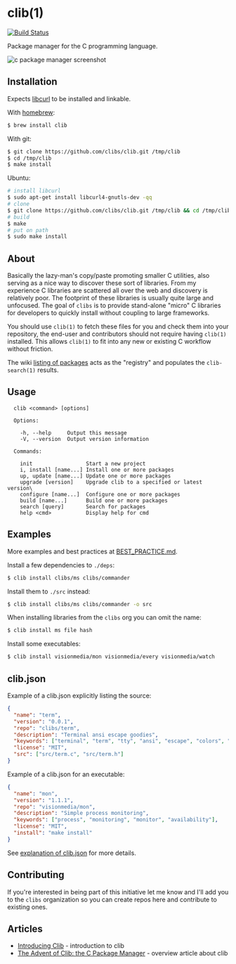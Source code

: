 # clib(1)

  [![Build Status](https://travis-ci.org/clibs/clib.svg?branch=master)](https://travis-ci.org/clibs/clib)

  Package manager for the C programming language.

  ![c package manager screenshot](https://i.cloudup.com/GwqOU2hh9Y.png)

## Installation

  Expects [libcurl](http://curl.haxx.se/libcurl/) to be installed and linkable.

  With [homebrew](https://github.com/Homebrew/homebrew):

```sh
$ brew install clib
```

  With git:

```sh
$ git clone https://github.com/clibs/clib.git /tmp/clib
$ cd /tmp/clib
$ make install
```

  Ubuntu:

```sh
# install libcurl
$ sudo apt-get install libcurl4-gnutls-dev -qq
# clone
$ git clone https://github.com/clibs/clib.git /tmp/clib && cd /tmp/clib
# build
$ make
# put on path
$ sudo make install
```

## About

  Basically the lazy-man's copy/paste promoting smaller C utilities, also
  serving as a nice way to discover these sort of libraries. From my experience
  C libraries are scattered all over the web and discovery is relatively poor. The footprint of these libraries is usually quite large and unfocused. The goal of `clibs` is to provide
  stand-alone "micro" C libraries for developers to quickly install without coupling
  to large frameworks.

  You should use `clib(1)` to fetch these files for you and check them into your repository, the end-user and contributors should not require having `clib(1)` installed. This allows `clib(1)` to fit into any new or existing C workflow without friction.

  The wiki [listing of packages](https://github.com/clibs/clib/wiki/Packages) acts as the "registry" and populates the `clib-search(1)` results.

## Usage

```
  clib <command> [options]

  Options:

    -h, --help     Output this message
    -V, --version  Output version information

  Commands:

    init                 Start a new project
    i, install [name...] Install one or more packages
    up, update [name...] Update one or more packages
    upgrade [version]    Upgrade clib to a specified or latest version\
    configure [name...]  Configure one or more packages
    build [name...]      Build one or more packages
    search [query]       Search for packages
    help <cmd>           Display help for cmd
```

## Examples

 More examples and best practices at [BEST_PRACTICE.md](https://github.com/clibs/clib/blob/master/BEST_PRACTICE.md).

 Install a few dependencies to `./deps`:

```sh
$ clib install clibs/ms clibs/commander
```

 Install them to `./src` instead:

```sh
$ clib install clibs/ms clibs/commander -o src
```

 When installing libraries from the `clibs` org you can omit the name:

```sh
$ clib install ms file hash
```

 Install some executables:

```sh
$ clib install visionmedia/mon visionmedia/every visionmedia/watch
```

## clib.json

 Example of a clib.json explicitly listing the source:

```json
{
  "name": "term",
  "version": "0.0.1",
  "repo": "clibs/term",
  "description": "Terminal ansi escape goodies",
  "keywords": ["terminal", "term", "tty", "ansi", "escape", "colors", "console"],
  "license": "MIT",
  "src": ["src/term.c", "src/term.h"]
}
```

 Example of a clib.json for an executable:

```json
{
  "name": "mon",
  "version": "1.1.1",
  "repo": "visionmedia/mon",
  "description": "Simple process monitoring",
  "keywords": ["process", "monitoring", "monitor", "availability"],
  "license": "MIT",
  "install": "make install"
}
```

 See [explanation of clib.json](https://github.com/clibs/clib/wiki/Explanation-of-package.json) for more details.

## Contributing

 If you're interested in being part of this initiative let me know and I'll add you to the `clibs` organization so you can create repos here and contribute to existing ones.

## Articles

  - [Introducing Clib](https://medium.com/code-adventures/b32e6e769cb3) - introduction to clib
  - [The Advent of Clib: the C Package Manager](http://blog.ashworth.in/2014/10/19/the-advent-of-clib-the-c-package-manager.html) - overview article about clib
